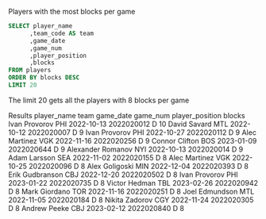 Players with the most blocks per game
```SQL
SELECT player_name
	  ,team_code AS team
	  ,game_date
	  ,game_num
	  ,player_position
	  ,blocks
FROM players 
ORDER BY blocks DESC
LIMIT 20
```

The limit 20 gets all the players with 8 blocks per game

Results
player_name	team	game_date	game_num	player_position	blocks
Ivan Provorov	PHI	2022-10-13	2022020012	D	10
David Savard	MTL	2022-10-12	2022020007	D	9
Ivan Provorov	PHI	2022-10-27	2022020112	D	9
Alec Martinez	VGK	2022-11-16	2022020256	D	9
Connor Clifton	BOS	2023-01-09	2022020644	D	9
Alexander Romanov	NYI	2022-10-13	2022020014	D	9
Adam Larsson	SEA	2022-11-02	2022020155	D	8
Alec Martinez	VGK	2022-10-25	2022020096	D	8
Alex Goligoski	MIN	2022-12-04	2022020393	D	8
Erik Gudbranson	CBJ	2022-12-20	2022020502	D	8
Ivan Provorov	PHI	2023-01-22	2022020735	D	8
Victor Hedman	TBL	2023-02-26	2022020942	D	8
Mark Giordano	TOR	2022-11-16	2022020251	D	8
Joel Edmundson	MTL	2022-11-05	2022020184	D	8
Nikita Zadorov	CGY	2022-11-24	2022020305	D	8
Andrew Peeke	CBJ	2023-02-12	2022020840	D	8



